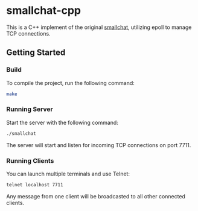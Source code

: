 # smallchat-cpp

This is a C++ implement of the original [smallchat](https://github.com/antirez/smallchat), utilizing epoll to manage TCP connections.


## Getting Started

### Build

To compile the project, run the following command:

```sh
make
```

### Running Server

Start the server with the following command:

```sh
./smallchat
```

The server will start and listen for incoming TCP connections on port 7711.

### Running Clients

You can launch multiple terminals and use Telnet:


```sh
telnet localhost 7711
```

Any message from one client will be broadcasted to all other connected clients.
